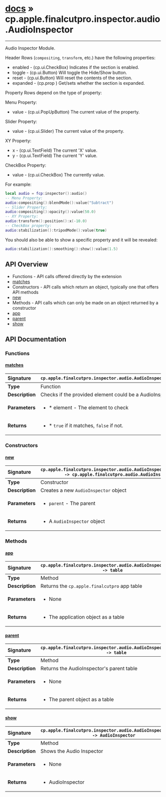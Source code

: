 # [docs](index.md) » cp.apple.finalcutpro.inspector.audio.AudioInspector
---

Audio Inspector Module.

Header Rows (`compositing`, `transform`, etc.) have the following properties:
* enabled   - (cp.ui.CheckBox) Indicates if the section is enabled.
* toggle    - (cp.ui.Button) Will toggle the Hide/Show button.
* reset     - (cp.ui.Button) Will reset the contents of the section.
* expanded  - (cp.prop <boolean>) Get/sets whether the section is expanded.

Property Rows depend on the type of property:

Menu Property:
* value     - (cp.ui.PopUpButton) The current value of the property.

Slider Property:
* value     - (cp.ui.Slider) The current value of the property.

XY Property:
* x         - (cp.ui.TextField) The current 'X' value.
* y         - (cp.ui.TextField) The current 'Y' value.

CheckBox Property:
* value     - (cp.ui.CheckBox) The currently value.

For example:
```lua
local audio = fcp:inspector():audio()
-- Menu Property:
audio:compositing():blendMode():value("Subtract")
-- Slider Property:
audio:compositing():opacity():value(50.0)
-- XY Property:
audio:transform():position():x(-10.0)
-- CheckBox property:
audio:stabilization():tripodMode():value(true)
```

You should also be able to show a specific property and it will be revealed:
```lua
audio:stabilization():smoothing():show():value(1.5)
```

## API Overview
* Functions - API calls offered directly by the extension
 * [matches](#matches)
* Constructors - API calls which return an object, typically one that offers API methods
 * [new](#new)
* Methods - API calls which can only be made on an object returned by a constructor
 * [app](#app)
 * [parent](#parent)
 * [show](#show)

## API Documentation

### Functions

#### [matches](#matches)
| <span style="float: left;">**Signature**</span> | <span style="float: left;">`cp.apple.finalcutpro.inspector.audio.AudioInspector.matches(element)` </span>                                                          |
| -----------------------------------------------------|---------------------------------------------------------------------------------------------------------|
| **Type**                                             | Function                                                                                         |
| **Description**                                      | Checks if the provided element could be a AudioInspector.                                                                                         |
| **Parameters**                                       | <ul markdown="1"><li markdown="1">* element   - The element to check</li></ul> |
| **Returns**                                          | <ul markdown="1"><li markdown="1">* `true` if it matches, `false` if not.</li></ul>          |

### Constructors

#### [new](#new)
| <span style="float: left;">**Signature**</span> | <span style="float: left;">`cp.apple.finalcutpro.inspector.audio.AudioInspector.new(parent) -> cp.apple.finalcutpro.audio.AudioInspector` </span>                                                          |
| -----------------------------------------------------|---------------------------------------------------------------------------------------------------------|
| **Type**                                             | Constructor                                                                                         |
| **Description**                                      | Creates a new `AudioInspector` object                                                                                         |
| **Parameters**                                       | <ul markdown="1"><li markdown="1">`parent`		- The parent</li></ul> |
| **Returns**                                          | <ul markdown="1"><li markdown="1">A `AudioInspector` object</li></ul>          |

### Methods

#### [app](#app)
| <span style="float: left;">**Signature**</span> | <span style="float: left;">`cp.apple.finalcutpro.inspector.audio.AudioInspector:app() -> table` </span>                                                          |
| -----------------------------------------------------|---------------------------------------------------------------------------------------------------------|
| **Type**                                             | Method                                                                                         |
| **Description**                                      | Returns the `cp.apple.finalcutpro` app table                                                                                         |
| **Parameters**                                       | <ul markdown="1"><li markdown="1">None</li></ul> |
| **Returns**                                          | <ul markdown="1"><li markdown="1">The application object as a table</li></ul>          |

#### [parent](#parent)
| <span style="float: left;">**Signature**</span> | <span style="float: left;">`cp.apple.finalcutpro.inspector.audio.AudioInspector:parent() -> table` </span>                                                          |
| -----------------------------------------------------|---------------------------------------------------------------------------------------------------------|
| **Type**                                             | Method                                                                                         |
| **Description**                                      | Returns the AudioInspector's parent table                                                                                         |
| **Parameters**                                       | <ul markdown="1"><li markdown="1">None</li></ul> |
| **Returns**                                          | <ul markdown="1"><li markdown="1">The parent object as a table</li></ul>          |

#### [show](#show)
| <span style="float: left;">**Signature**</span> | <span style="float: left;">`cp.apple.finalcutpro.inspector.audio.AudioInspector:show() -> AudioInspector` </span>                                                          |
| -----------------------------------------------------|---------------------------------------------------------------------------------------------------------|
| **Type**                                             | Method                                                                                         |
| **Description**                                      | Shows the Audio Inspector                                                                                         |
| **Parameters**                                       | <ul markdown="1"><li markdown="1">None</li></ul> |
| **Returns**                                          | <ul markdown="1"><li markdown="1">AudioInspector</li></ul>          |

